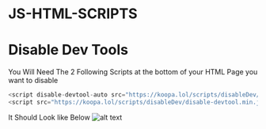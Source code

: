 # JS-HTML-SCRIPTS


# Disable Dev Tools
You Will Need The 2 Following Scripts at the bottom of your HTML Page you want to disable 
```js
<script disable-devtool-auto src="https://koopa.lol/scripts/disableDev/disable-devtool.min.js.html"></script>
<script src="https://koopa.lol/scripts/disableDev/disable-devtool.min.js"></script>
```
It Should Look like Below
![alt text](https://koopa.lol/assets/DisableDevTools.png)
